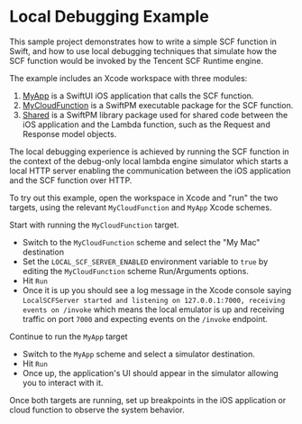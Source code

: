 # Local Debugging Example

This sample project demonstrates how to write a simple SCF function in Swift,
and how to use local debugging techniques that simulate how the SCF function
would be invoked by the Tencent SCF Runtime engine.

The example includes an Xcode workspace with three modules:

1. [MyApp](MyApp) is a SwiftUI iOS application that calls the SCF function.
2. [MyCloudFunction](MyCloudFunction) is a SwiftPM executable package for the SCF function.
3. [Shared](Shared) is a SwiftPM library package used for shared code between the iOS application and the Lambda function,
such as the Request and Response model objects.

The local debugging experience is achieved by running the SCF function in the context of the
debug-only local lambda engine simulator which starts a local HTTP server enabling the communication
between the iOS application and the SCF function over HTTP.

To try out this example, open the workspace in Xcode and "run" the two targets,
using the relevant `MyCloudFunction` and `MyApp` Xcode schemes.

Start with running the `MyCloudFunction` target.
* Switch to the `MyCloudFunction` scheme and select the "My Mac" destination
* Set the `LOCAL_SCF_SERVER_ENABLED` environment variable to `true` by editing the `MyCloudFunction` scheme Run/Arguments options.
* Hit `Run`
* Once it is up you should see a log message in the Xcode console saying
`LocalSCFServer started and listening on 127.0.0.1:7000, receiving events on /invoke`
which means the local emulator is up and receiving traffic on port `7000` and expecting events on the `/invoke` endpoint.

Continue to run the `MyApp` target
* Switch to the `MyApp` scheme and select a simulator destination.
* Hit `Run`
* Once up, the application's UI should appear in the simulator allowing you
to interact with it.

Once both targets are running, set up breakpoints in the iOS application or cloud function to observe the system behavior.
